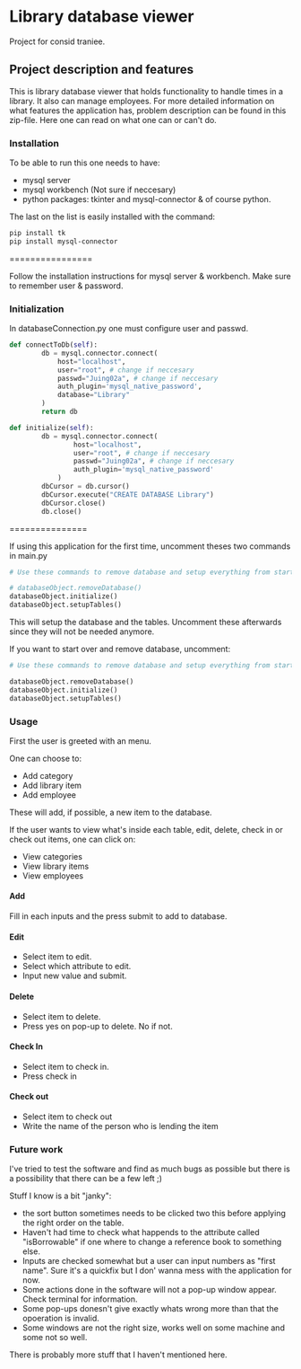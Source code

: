 # Library database viewer

Project for consid traniee. 

## Project description and features

This is library database viewer that holds functionality to handle times in a library.
It also can manage employees. For more detailed information on what features the application has, problem description can be found in this zip-file. Here one can read on what one can or can't do. 

### Installation

To be able to run this one needs to have:
- mysql server
- mysql workbench (Not sure if neccesary)
- python packages: tkinter and mysql-connector & of course python.  

The last on the list is easily installed with the command:

```bash
pip install tk
pip install mysql-connector
```

================

Follow the installation instructions for mysql server & workbench. Make sure to remember user & password.  

### Initialization

In databaseConnection.py one must configure user and passwd.


```python
def connectToDb(self):
        db = mysql.connector.connect(
            host="localhost",
            user="root", # change if neccesary
            passwd="Juing02a", # change if neccesary
            auth_plugin='mysql_native_password',
            database="Library"
        )
        return db

def initialize(self):
        db = mysql.connector.connect(
                host="localhost",
                user="root", # change if neccesary
                passwd="Juing02a", # change if neccesary 
                auth_plugin='mysql_native_password'
            )
        dbCursor = db.cursor()
        dbCursor.execute("CREATE DATABASE Library")
        dbCursor.close()
        db.close()
```

===============

If using this application for the first time, uncomment theses two commands in main.py

```python
# Use these commands to remove database and setup everything from start :)

# databaseObject.removeDatabase()
databaseObject.initialize()
databaseObject.setupTables()
```

This will setup the database and the tables. Uncomment these afterwards since they will not be needed anymore.

If you want to start over and remove database, uncomment:


```python
# Use these commands to remove database and setup everything from start :)

databaseObject.removeDatabase()
databaseObject.initialize()
databaseObject.setupTables()
```

### Usage

First the user is greeted with an menu. 

One can choose to:
- Add category
- Add library item
- Add employee

These will add, if possible, a new item to the database. 

If the user wants to view what's inside each table, edit, delete, check in or check out items, one can click on:
- View categories
- View library items
- View employees


#### Add 
Fill in each inputs and the press submit to add to database.

#### Edit
- Select item to edit.
- Select which attribute to edit.
- Input new value and submit.

#### Delete
- Select item to delete.
- Press yes on pop-up to delete. No if not.

#### Check In
- Select item to check in.
- Press check in

#### Check out
- Select item to check out
- Write the name of the person who is lending the item 

### Future work
I've tried to test the software and find as much bugs as possible but there is a possibility that there can be a few left ;)

Stuff I know is a bit "janky":
- the sort button sometimes needs to be clicked two this before applying the right order on the table. 
- Haven't had time to check what happends to the attribute called "isBorrowable" if one where to change a reference book to something else.
- Inputs are checked somewhat but a user can input numbers as "first name". Sure it's a quickfix but I don' wanna mess with the application for now.  
- Some actions done in the software will not a pop-up window appear. Check terminal for information.
- Some pop-ups donesn't give exactly whats wrong more than that the opoeration is invalid.
- Some windows are not the right size, works well on some machine and some not so well.

There is probably more stuff that I haven't mentioned here.
